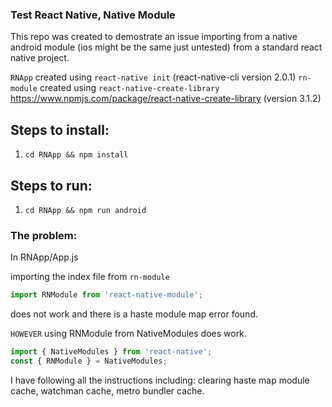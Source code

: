 ### Test React Native, Native Module

This repo was created to demostrate an issue importing from a native android module (ios might be the same just untested) from a standard react native project.

`RNApp` created using `react-native init` (react-native-cli version 2.0.1)
`rn-module` created using `react-native-create-library` https://www.npmjs.com/package/react-native-create-library (version 3.1.2)

## Steps to install:
1. `cd RNApp && npm install`

## Steps to run:
1. `cd RNApp && npm run android`

### The problem:

In RNApp/App.js

importing the index file from `rn-module`
```js
import RNModule from 'react-native-module';
```
does not work and there is a haste module map error found.

`HOWEVER` using RNModule from NativeModules does work.

```js
import { NativeModules } from 'react-native';
const { RNModule } = NativeModules;
```

I have following all the instructions including: clearing haste map module cache, watchman cache, metro bundler cache.
